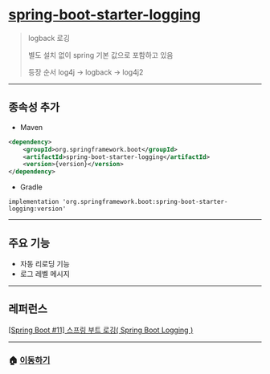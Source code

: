 # [spring-boot-starter-logging](https://mvnrepository.com/artifact/org.springframework.boot/spring-boot-starter-logging)

> logback 로깅
>
> 별도 설치 없이 spring 기본 값으로 포함하고 있음
>
> 등장 순서 log4j -> logback -> log4j2

---

## 종속성 추가

* Maven

```xml
<dependency>
    <groupId>org.springframework.boot</groupId>
    <artifactId>spring-boot-starter-logging</artifactId>
    <version>{version}</version>
</dependency>
```

* Gradle

```Gradle
implementation 'org.springframework.boot:spring-boot-starter-logging:version'
```

---

## 주요 기능

* 자동 리로딩 기능
* 로그 레벨 메시지

---

## 레퍼런스

[[Spring Boot #11] 스프링 부트 로깅( Spring Boot Logging )](https://engkimbs.tistory.com/entry/Spring-Boot-11-%EC%8A%A4%ED%94%84%EB%A7%81-%EB%B6%80%ED%8A%B8-%EB%A1%9C%EA%B9%85-Spring-Boot-Logging)

---

### 🏠 [이동하기](../../../README.md)
